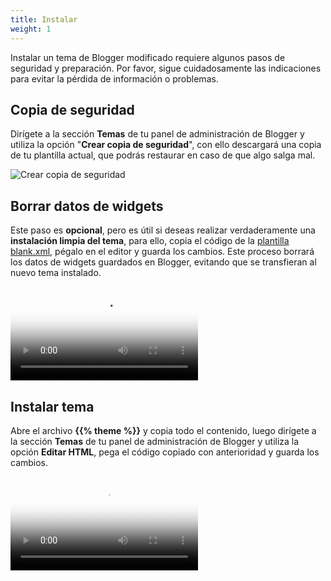 ```yaml
---
title: Instalar
weight: 1
---
```


Instalar un tema de Blogger modificado requiere algunos pasos de seguridad y preparación. Por favor, sigue cuidadosamente las indicaciones para evitar la pérdida de información o problemas.


## Copia de seguridad

Dirígete a la sección **Temas** de tu panel de administración de Blogger y utiliza la opción "**Crear copia de seguridad**", con ello descargará una copia de tu plantilla actual, que podrás restaurar en caso de que algo salga mal.

![Crear copia de seguridad](/images/copia-de-seguridad.png)


## Borrar datos de widgets

Este paso es **opcional**, pero es útil si deseas realizar verdaderamente una **instalación limpia del tema**, para ello, copia el código de la [plantilla blank.xml](https://github.com/zkreations/canvas/tree/master/themes/blank/blank.xml), pégalo en el editor y guarda los cambios. Este proceso borrará los datos de widgets guardados en Blogger, evitando que se transfieran al nuevo tema instalado.


<video controls="" poster="/images/posters/borrar-datos-widgets.png">
  <source src="/videos/borrar-datos-widgets.mp4" type="video/mp4">
</video>



## Instalar tema

Abre el archivo **{{% theme %}}** y copia todo el contenido, luego dirígete a la sección **Temas** de tu panel de administración de Blogger y utiliza la opción **Editar HTML**, pega el código copiado con anterioridad y guarda los cambios.

<video controls="" poster="/images/posters/instalar-tema.png">
  <source src="/videos/instalar-tema.mp4" type="video/mp4">
</video>